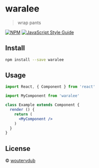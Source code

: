 # waralee

> wrap pants

[![NPM](https://img.shields.io/npm/v/waralee.svg)](https://www.npmjs.com/package/waralee) [![JavaScript Style Guide](https://img.shields.io/badge/code_style-standard-brightgreen.svg)](https://standardjs.com)

## Install

```bash
npm install --save waralee
```

## Usage

```jsx
import React, { Component } from 'react'

import MyComponent from 'waralee'

class Example extends Component {
  render () {
    return (
      <MyComponent />
    )
  }
}
```

## License

 © [woutervdub](https://github.com/woutervdub)
